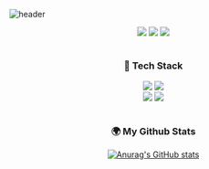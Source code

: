 ![header](https://capsule-render.vercel.app/api?type=transparent&color=0:5B86A3,100:8ED6CC&height=200&section=header&text=SoYeong%20Gwon&fontColor=1D4F70&fontSize=90)
<div align='center'>
 <a href="https://babypotatotang.tistory.com" target="_blank"><img src="https://img.shields.io/badge/Tistory-FF5722?style=for-the-badge&logo=blogger&logoColor=white"/></a>
 <a href="https://www.notion.so/0d12e2c47b29496f8873a70c77fb04b6" target="_blank"><img src="https://img.shields.io/badge/Portfolio-%23000000.svg?style=for-the-badge&logo=notion&logoColor=white"/></a>
  <a href="mailto:gwonso4502@gmail.com" target="_blank"><img src="https://img.shields.io/badge/Gmail-D14836?style=for-the-badge&logo=gmail&logoColor=white"/></a>
</div>

# <h3 align="center">🤖 Tech Stack</h3>
<p align="center">
  <img src="https://img.shields.io/badge/python-3670A0?style=for-the-badge&logo=python&logoColor=ffdd54"/>
  <img src="https://img.shields.io/badge/r-%23276DC3.svg?style=for-the-badge&logo=r&logoColor=white"/>      
  <br>
  <img src="https://img.shields.io/badge/jupyter-%23FA0F00.svg?style=for-the-badge&logo=jupyter&logoColor=white"/>
  <img src="https://img.shields.io/badge/Visual%20Studio%20Code-0078d7.svg?style=for-the-badge&logo=visual-studio-code&logoColor=white"/>
</p>

# <h3 align="center">🌍 My Github Stats</h3>
<div align="center">

[![Anurag's GitHub stats](https://github-readme-stats.vercel.app/api?username=babypotatotang&hide_title=true&show_icons=true&include_all_commits=true&disable_animations=true&theme=vue)](https://github.com/anuraghazra/github-readme-stats)
</div>
